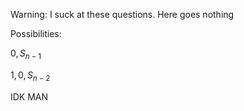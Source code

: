 Warning: I suck at these questions. Here goes nothing

Possibilities:

$0, S_{n-1}$

$1,0, S_{n-2}$

IDK MAN
